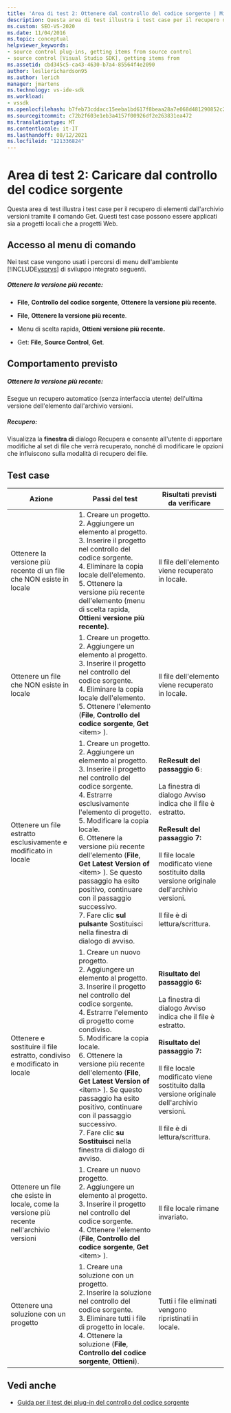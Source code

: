```yaml
---
title: 'Area di test 2: Ottenere dal controllo del codice sorgente | Microsoft Docs'
description: Questa area di test illustra i test case per il recupero di elementi dall'archivio versioni con Get. Questi test case possono essere applicati sia a progetti locali che a progetti Web.
ms.custom: SEO-VS-2020
ms.date: 11/04/2016
ms.topic: conceptual
helpviewer_keywords:
- source control plug-ins, getting items from source control
- source control [Visual Studio SDK], getting items from
ms.assetid: cbd345c5-ca43-4630-b7a4-85564f4e2090
author: leslierichardson95
ms.author: lerich
manager: jmartens
ms.technology: vs-ide-sdk
ms.workload:
- vssdk
ms.openlocfilehash: b7feb73cddacc15eeba1bd617f8beaa28a7e068d481290852c2d4e6c2b67801b
ms.sourcegitcommit: c72b2f603e1eb3a4157f00926df2e263831ea472
ms.translationtype: MT
ms.contentlocale: it-IT
ms.lasthandoff: 08/12/2021
ms.locfileid: "121336824"
---
```

# <a name="test-area-2-get-from-source-control"></a>Area di test 2: Caricare dal controllo del codice sorgente
Questa area di test illustra i test case per il recupero di elementi dall'archivio versioni tramite il comando Get. Questi test case possono essere applicati sia a progetti locali che a progetti Web.

## <a name="command-menu-access"></a>Accesso al menu di comando
 Nei test case vengono usati i percorsi di menu dell'ambiente [!INCLUDE[vsprvs](../../code-quality/includes/vsprvs_md.md)] di sviluppo integrato seguenti.

##### <a name="get-latest-version"></a>Ottenere la versione più recente:

- **File**, **Controllo del codice sorgente**, **Ottenere la versione più recente**.

- **File**, **Ottenere la versione più recente**.

- Menu di scelta rapida, **Ottieni versione più recente.**

- Get: **File**, **Source Control**, **Get**.

## <a name="expected-behavior"></a>Comportamento previsto

##### <a name="get-latest-version"></a>Ottenere la versione più recente:
 Esegue un recupero automatico (senza interfaccia utente) dell'ultima versione dell'elemento dall'archivio versioni.

##### <a name="get"></a>Recupero:
 Visualizza la **finestra di** dialogo Recupera e consente all'utente di apportare modifiche al set di file che verrà recuperato, nonché di modificare le opzioni che influiscono sulla modalità di recupero dei file.

## <a name="test-cases"></a>Test case

|Azione|Passi del test|Risultati previsti da verificare|
|------------|----------------|--------------------------------|
|Ottenere la versione più recente di un file che NON esiste in locale|1. Creare un progetto.<br />2. Aggiungere un elemento al progetto.<br />3. Inserire il progetto nel controllo del codice sorgente.<br />4. Eliminare la copia locale dell'elemento.<br />5. Ottenere la versione più recente dell'elemento (menu di scelta rapida, **Ottieni versione più recente).**|Il file dell'elemento viene recuperato in locale.|
|Ottenere un file che NON esiste in locale|1. Creare un progetto.<br />2. Aggiungere un elemento al progetto.<br />3. Inserire il progetto nel controllo del codice sorgente.<br />4. Eliminare la copia locale dell'elemento.<br />5. Ottenere l'elemento (**File**, **Controllo del codice sorgente**, **Get** \<item> ).|Il file dell'elemento viene recuperato in locale.|
|Ottenere un file estratto esclusivamente e modificato in locale|1. Creare un progetto.<br />2. Aggiungere un elemento al progetto.<br />3. Inserire il progetto nel controllo del codice sorgente.<br />4. Estrarre esclusivamente l'elemento di progetto.<br />5. Modificare la copia locale.<br />6. Ottenere la versione più recente dell'elemento (**File**, **Get Latest Version of** \<item> ). Se questo passaggio ha esito positivo, continuare con il passaggio successivo.<br />7. Fare clic **sul pulsante** Sostituisci nella finestra di dialogo di avviso.|**ReResult del passaggio 6**`:`<br /><br /> La finestra di dialogo Avviso indica che il file è estratto.<br /><br /> **ReResult del passaggio 7:**<br /><br /> Il file locale modificato viene sostituito dalla versione originale dell'archivio versioni.<br /><br /> Il file è di lettura/scrittura.|
|Ottenere e sostituire il file estratto, condiviso e modificato in locale|1. Creare un nuovo progetto.<br />2. Aggiungere un elemento al progetto.<br />3. Inserire il progetto nel controllo del codice sorgente.<br />4. Estrarre l'elemento di progetto come condiviso.<br />5. Modificare la copia locale.<br />6. Ottenere la versione più recente dell'elemento (**File**, **Get Latest Version of** \<item> ). Se questo passaggio ha esito positivo, continuare con il passaggio successivo.<br />7. Fare clic **su Sostituisci** nella finestra di dialogo di avviso.|**Risultato del passaggio 6:**<br /><br /> La finestra di dialogo Avviso indica che il file è estratto.<br /><br /> **Risultato del passaggio 7:**<br /><br /> Il file locale modificato viene sostituito dalla versione originale dell'archivio versioni.<br /><br /> Il file è di lettura/scrittura.|
|Ottenere un file che esiste in locale, come la versione più recente nell'archivio versioni|1. Creare un nuovo progetto.<br />2. Aggiungere un elemento al progetto.<br />3. Inserire il progetto nel controllo del codice sorgente.<br />4. Ottenere l'elemento (**File**, **Controllo del codice sorgente**, **Get** \<item> ).|Il file locale rimane invariato.|
|Ottenere una soluzione con un progetto|1. Creare una soluzione con un progetto.<br />2. Inserire la soluzione nel controllo del codice sorgente.<br />3. Eliminare tutti i file di progetto in locale.<br />4. Ottenere la soluzione (**File**, **Controllo del codice sorgente**, **Ottieni**).|Tutti i file eliminati vengono ripristinati in locale.|

## <a name="see-also"></a>Vedi anche
- [Guida per il test dei plug-in del controllo del codice sorgente](../../extensibility/internals/test-guide-for-source-control-plug-ins.md)
